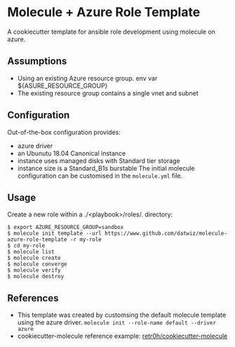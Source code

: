# Molecule + Azure Role Template
A cookiecutter template for ansible role development using molecule on azure.

## Assumptions
* Using an existing Azure resource group.  env var ${ASURE_RESOURCE_GROUP}
* The existing resource group contains a single vnet and subnet

## Configuration
Out-of-the-box configuration provides:
* azure driver
* an Ubunutu 18.04 Canonical instance
* instance uses managed disks with Standard tier storage
* instance size is a Standard_B1s burstable
The initial molecule configuration can be customised in the `molecule.yml` file.

## Usage
Create a new role within a ./&lt;playbook&gt;/roles/. directory:
```
$ export AZURE_RESOURCE_GROUP=sandbox
$ molecule init template --url https://www.github.com/datwiz/molecule-azure-role-template -r my-role
$ cd my-role
$ molecule list
$ molecule create
$ molecule converge
$ molecule verify
$ molecule destroy
```

## References
* This template was created by customsing the default molecule template using the azure driver.
`molecule init --role-name default --driver azure`
* cookiecutter-molecule reference example: [retr0h/cookiecutter-molecule](https://github.com/retr0h/cookiecutter-molecule)
